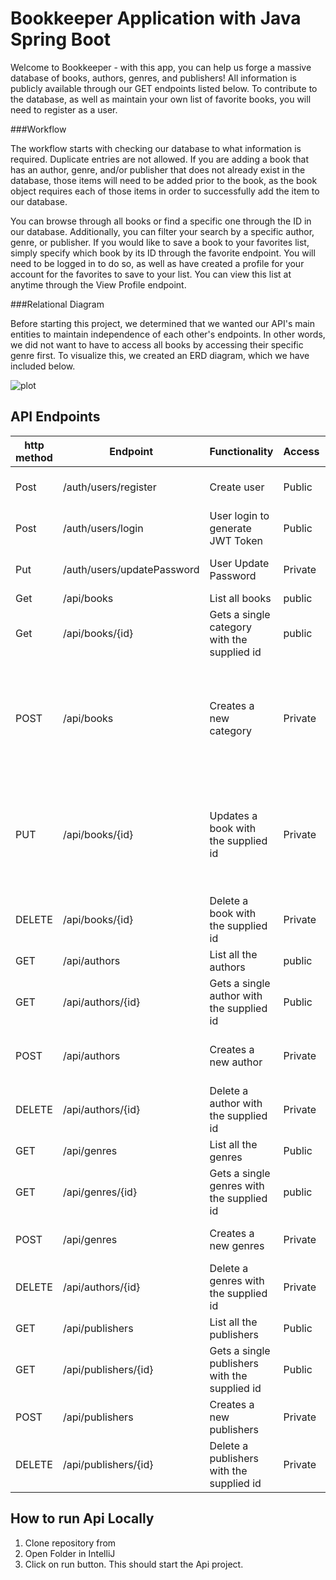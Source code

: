 # Bookkeeper Application with Java Spring Boot

Welcome to Bookkeeper - with this app, you can help us forge a massive database
of books, authors, genres, and publishers! All information is publicly available
through our GET endpoints listed below. To contribute to the database, as well
as maintain your own list of favorite books, you will need to register as a user.

###Workflow

The workflow starts with checking our database to what information is required. Duplicate 
entries are not allowed. If you are adding a book that has an author, genre, and/or
publisher that does not already exist in the database, those items will need to be
added prior to the book, as the book object requires each of those items in order to
successfully add the item to our database.

You can browse through all books or find a specific one through the ID in our database. Additionally,
you can filter your search by a specific author, genre, or publisher. If you would like
to save a book to your favorites list, simply specify which book by its ID through the 
favorite endpoint. You will need to be logged in to do so, as well as have created a profile
for your account for the favorites to save to your list. You can view this list at anytime
through the View Profile endpoint.

###Relational Diagram

Before starting this project, we determined that we wanted our API's main entities to
maintain independence of each other's endpoints. In other words, we did not want to have
to access all books by accessing their specific genre first. To visualize this, we created
an ERD diagram, which we have included below.

![plot](/Users/jack/sei/unit2/projects/project2/images/bookkeeper.png)


## API Endpoints
| http method |Endpoint |Functionality| Access|  Header |   Body    |  
| ------ | ------ | ------ | ------ | ------ | ------ |
| Post  | /auth/users/register  |  Create user | Public  | - |  "userName":"gupta", "emailAddress":"5421", "password":"test" |
| Post  | /auth/users/login |  User login to generate JWT Token | Public  | - |  "userName":"gupta" , "password":"test" |
| Put  | /auth/users/updatePassword  |  User Update Password | Private  | Authorization : Bearer {{JWTToken}} |  "userName":"gupta", "password":"test" |
| Get  | /api/books  |  List all books | public  | - | - |
| Get |  /api/books/{id}  |  Gets a single category with the supplied id | public  | - | - |
|POST | /api/books|Creates a new category|Private | Authorization : Bearer {{JWTToken}} | { "title": "book2", "synopsis": "exclusively about",  "pageCount": 4000,  "isbn": 10000009902,  "genre_name":"sc-fi",  "author_first_name":"ragan", "author_last_name":"kori",  "publisher_name":"Book House" } |
|PUT | /api/books/{id}|Updates a book with the supplied id |Private | Authorization : Bearer {{JWTToken}} | { "title": "book2", "synopsis": "exclusively about",  "pageCount": 4000,  "isbn": 10000009902,  "genre_name":"sc-fi",  "author_first_name":"ragan", "author_last_name":"kori",  "publisher_name":"Book House" } |
|DELETE | /api/books/{id}|Delete a book with the supplied id |Private | Authorization : Bearer {{JWTToken}} | -|
|GET | /api/authors | List all the authors |public |  - | - |
|GET | /api/authors/{id}|Gets a single author with the supplied id |Public |-| - |
|POST | /api/authors|Creates a new author |Private |Authorization : Bearer {{JWTToken}} | { "firstName":"suresh",  "lastName":"segira",  "age":30, "nationality":"us" } |
|DELETE | /api/authors/{id}|Delete a author with the supplied id |Private | Authorization : Bearer {{JWTToken}}  | - |
|GET | /api/genres|List all the genres |Public | -| - |
|GET | /api/genres/{id}|Gets a single genres with the supplied id |public | -| - |
|POST| /api/genres|Creates a new genres |Private | Authorization : Bearer {{JWTToken}} | {"name": "Test2",  "description": "in history coloum" } |
|DELETE | /api/authors/{id}|Delete a genres with the supplied id |Private | Authorization : Bearer {{JWTToken}} | -|
|GET | /api/publishers|List all the publishers |Public | -| -|
|GET | /api/publishers/{id}|Gets a single publishers with the supplied id |Public |- |-|
|POST| /api/publishers|Creates a new publishers |Private|Authorization : Bearer {{JWTToken}} | "name":"rajan House1",  "description":"History Books" |
|DELETE | /api/publishers/{id}|Delete a publishers with the supplied id |Private|Authorization : Bearer {{JWTToken}} |-|

## How to run Api Locally
1. Clone repository from
1. Open Folder in IntelliJ
1. Click on run button.
   This should start the Api project.
   





